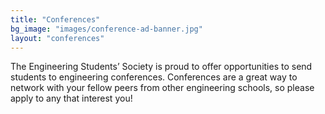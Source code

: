```yaml
---
title: "Conferences"
bg_image: "images/conference-ad-banner.jpg"
layout: "conferences"
---
```


The Engineering Students’ Society is proud to offer opportunities to send students to engineering conferences. Conferences are a great way to network with your fellow peers from other engineering schools, so please apply to any that interest you!
